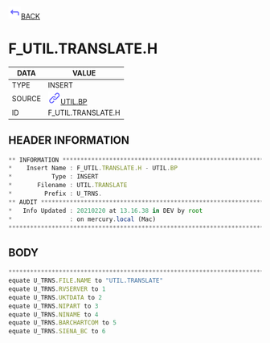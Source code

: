 <img src="../.resources/themes/unicons-line-6563ff/corner-up-left-alt.svg" alt="BACK" width="25" />[BACK](../DOCS/UTIL.BP.md)  
# F_UTIL.TRANSLATE.H  
|DATA|VALUE|
| --- | --- |
|TYPE|INSERT|
|SOURCE|<img src="../.resources/themes/unicons-line-6563ff/link.svg" alt="UTIL.BP" width="25" />[UTIL.BP](../DOCS/UTIL.BP.md)|
|ID|F_UTIL.TRANSLATE.H|
    
    
## HEADER INFORMATION  
```javascript
** INFORMATION ****************************************************************
*    Insert Name : F_UTIL.TRANSLATE.H - UTIL.BP
*           Type : INSERT
*       Filename : UTIL.TRANSLATE
*         Prefix : U_TRNS.
** AUDIT **********************************************************************
*   Info Updated : 20210220 at 13.16.38 in DEV by root
*                : on mercury.local (Mac)
*******************************************************************************
```
## BODY  
```javascript
*******************************************************************************
equate U_TRNS.FILE.NAME to "UTIL.TRANSLATE"
equate U_TRNS.RVSERVER to 1
equate U_TRNS.UKTDATA to 2
equate U_TRNS.NIPART to 3
equate U_TRNS.NINAME to 4
equate U_TRNS.BARCHARTCOM to 5
equate U_TRNS.SIENA_BC to 6
```
